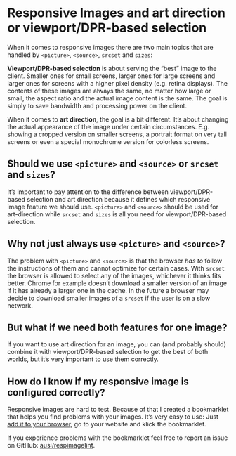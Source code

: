 # Responsive Images and art direction or viewport/DPR-based selection

When it comes to responsive images there are two main topics that are handled by `<picture>`, `<source>`, `srcset` and `sizes`:


**Viewport/DPR-based selection** is about serving the “best” image to the client. Smaller ones for small screens, larger ones for large screens and larger ones for screens with a higher pixel density (e.g. retina displays). The contents of these images are always the same, no matter how large or small, the aspect ratio and the actual image content is the same. The goal is simply to save bandwidth and processing power on the client.

When it comes to **art direction**, the goal is a bit different. It’s about changing the actual appearance of the image under certain circumstances. E.g. showing a cropped version on smaller screens, a portrait format on very tall screens or even a special monochrome version for colorless screens.

## Should we use `<picture>` and `<source>` or `srcset` and `sizes`?

It’s important to pay attention to the difference between viewport/DPR-based selection and art direction because it defines which responsive image feature we should use. `<picture>` and `<source>` should be used for art-direction while `srcset` and `sizes` is all you need for viewport/DPR-based selection.

## Why not just always use `<picture>` and `<source>`?

The problem with `<picture>` and `<source>` is that the browser *has to* follow the instructions of them and cannot optimize for certain cases. With `srcset` the browser is allowed to select any of the images, whichever it thinks fits better. Chrome for example doesn’t download a smaller version of an image if it has already a larger one in the cache. In the future a browser may decide to download smaller images of a `srcset` if the user is on a slow network.

## But what if we need both features for one image?

If you want to use art direction for an image, you can (and probably should) combine it with viewport/DPR-based selection to get the best of both worlds, but it’s very important to use them correctly.

## How do I know if my responsive image is configured correctly?

Responsive images are hard to test. Because of that I created a bookmarklet that helps you find problems with your images. It’s very easy to use: Just [add it to your browser](https://ausi.github.io/respimagelint/), go to your website and klick the bookmarklet.

If you experience problems with the bookmarklet feel free to report an issue on GitHub: [ausi/respimagelint](https://github.com/ausi/respimagelint).